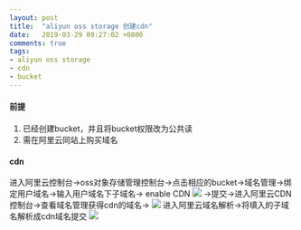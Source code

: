 ```yaml
---
layout: post
title:  "aliyun oss storage 创建cdn"
date:   2019-03-29 09:27:02 +0800
comments: true
tags:
- aliyun oss storage
- cdn
- bucket
---
```


#### 前提
1. 已经创建bucket，并且将bucket权限改为公共读
2. 需在阿里云同站上购买域名

#### cdn
进入阿里云控制台->oss对象存储管理控制台->点击相应的bucket->域名管理->绑定用户域名->输入用户域名下子域名-> enable CDN
![](https://note.youdao.com/yws/res/22532/WEBRESOURCE39e59a266fd28ca01839bbb059e2fe0a)
->提交->进入阿里云CDN控制台->查看域名管理获得cdn的域名->
![](https://note.youdao.com/yws/res/22537/WEBRESOURCEd10d22af85de0013d9eca2fd12d66508)
进入阿里云域名解析->将填入的子域名解析成cdn域名提交
![](https://note.youdao.com/yws/res/22547/WEBRESOURCE7aa150fa454dbb31df58a39eac96a677)

